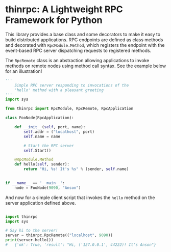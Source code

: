 thinrpc: A Lightweight RPC Framework for Python
===

This library provides a base class and some decorators to make it easy to build distributed applications. RPC endpoints are defined as class methods and decorated with ```RpcModule.Method```, which registers the endpoint with the event-based RPC server dispatching requests to registered methods. 

The ```RpcRemote``` class is an abstraction allowing applications to invoke methods on remote nodes using method call syntax. See the example below for an illustration!

```python
'''
    Simple RPC server responding to invocations of the
    'hello' method with a pleasant greeting
'''
import sys

from thinrpc import RpcModule, RpcRemote, RpcApplication

class FooNode(RpcApplication):

    def __init__(self, port, name):
        self.addr = ("localhost", port)
        self.name = name

        # Start the RPC server
        self.Start()

    @RpcModule.Method
    def hello(self, sender):
        return "Hi, %s! It's %s" % (sender, self.name)

    
if __name__ == '__main__':
    node = FooNode(9090, "Anson")
```

And now for a simple client script that invokes the ```hello``` method on the server application defined above.

```python

import thinrpc
import sys

# Say hi to the server!
server = thinrpc.RpcRemote(("localhost", 9090))
print(server.hello())
#   {'ok': True, 'result': "Hi, ('127.0.0.1', 44222)! It's Anson"}
```
